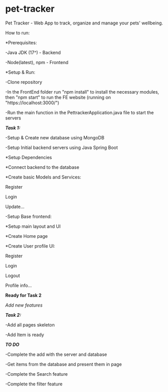 # pet-tracker
Pet Tracker - Web App to track, organize and manage your pets' wellbeing. 

How to run:

*Prerequisites:

-Java JDK (17^) - Backend

-Node(latest), npm - Frontend

*Setup & Run:

-Clone repository

-In the FrontEnd folder run "npm install" to install the necessary modules, then "npm start" to run the FE website (running on "https://localhost:3000/")

-Run the main function in the PettrackerApplication.java file to start the servers


***Task 1:***

-Setup & Create new database using MongoDB

-Setup Initial backend servers using Java Spring Boot

*Setup Dependencies

*Connect backend to the database

*Create basic Models and Services:

Register

Login

Update...


-Setup Base frontend:

*Setup main layout and UI

*Create Home page

*Create User profile UI:

Register

Login

Logout

Profile info...


**Ready for Task 2**

*Add new features*

***Task 2:***

-Add all pages skeleton 

-Add Item is ready

***TO DO***

-Complete the add with the server and database

-Get items from the database and present them in page

-Complete the Search feature

-Complete the filter feature
